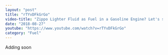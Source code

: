 ```yaml
---
layout: "post"
title: "rTYvDFkGrGo"
video-title: "Zippo Lighter Fluid as Fuel in a Gasoline Engine? Let's see what happens!"
date: "2018-08-27"
youtube: "https://www.youtube.com/watch?v=rTYvDFkGrGo"
category: "Fuel"
---
```

<div class="space-y-1"><p class="text-gray-400">Adding soon</p></div>